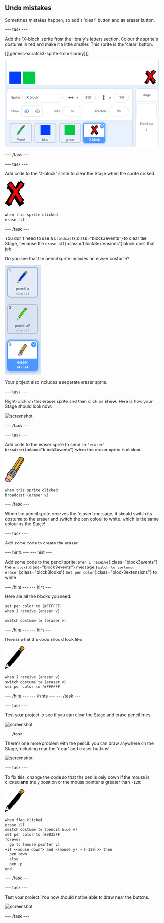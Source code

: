 ## Undo mistakes

Sometimes mistakes happen, so add a 'clear' button and an eraser button.

--- task ---

Add the 'X-block' sprite from the library's letters section. Colour the sprite's costume in red and make it a little smaller. This sprite is the 'clear' button.

[[[generic-scratch3-sprite-from-library]]]

![screenshot](images/paint-x.png)

--- /task ---

--- task ---

Add code to the 'X-block' sprite to clear the Stage when the sprite clicked.

![cross](images/cross.png)

```blocks3
when this sprite clicked
erase all
```

--- /task ---

You don't need to use a `broadcast`{:class="block3events"} to clear the Stage, because the `erase all`{:class="block3extensions"} block does that job.

Do you see that the pencil sprite includes an eraser costume?

![screenshot](images/paint-eraser-costume.png)

Your project also includes a separate eraser sprite. 

--- task ---

Right-click on this eraser sprite and then click on **show**. Here is how your Stage should look now:

![screenshot](images/paint-eraser-stage.png)

--- /task ---

--- task ---

Add code to the eraser sprite to send an `'eraser' broadcast`{:class="block3events"} when the eraser sprite is clicked.

![eraser](images/eraser.png)

```blocks3
when this sprite clicked
broadcast (eraser v)
```

--- /task ---

When the pencil sprite receives the 'eraser' message, it should switch its costume to the eraser and switch the pen colour to white, which is the same colour as the Stage!

--- task ---

Add some code to create the eraser.

--- hints ---
--- hint ---

Add some code to the pencil sprite:
`When I receive`{:class="block3events"} the `eraser`{:class="block3events"} message
`Switch to costume eraser`{:class="block3looks"} 
`Set pen color`{:class="block3extensions"} to white

--- /hint ---
--- hint ---

Here are all the blocks you need:

```blocks3
set pen color to [#FFFFFF]
when I receive [eraser v]

switch costume to (eraser v)
```

--- /hint ---
--- hint ---

Here is what the code should look like:

![pencil](images/pencil.png)

```blocks3
when I receive [eraser v]
switch costume to (eraser v)
set pen color to [#FFFFFF]
```

--- /hint ---
--- /hints ---
--- /task ---

--- task ---

Test your project to see if you can clear the Stage and erase pencil lines.

![screenshot](images/paint-erase-test.png)

--- /task ---

There's one more problem with the pencil: you can draw anywhere on the Stage, including near the 'clear' and eraser buttons!

![screenshot](images/paint-draw-problem.png)

--- task ---

To fix this, change the code so that the pen is only down if the mouse is clicked __and__ the `y` position of the mouse pointer is greater than `-120`:

![pencil](images/pencil.png)

```blocks3
when flag clicked
erase all
switch costume to (pencil-blue v)
set pen color to [#0035FF]
forever
  go to (mouse pointer v)
+if <<mouse down?> and <(mouse y) > [-120]>> then 
  pen down
  else
  pen up
end
```

--- /task ---

--- task ---

Test your project. You now should not be able to draw near the buttons.

![screenshot](images/paint-fixed.png)

--- /task ---

